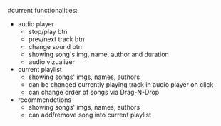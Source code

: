 #current functionalities:

- audio player
  - stop/play btn
  - prev/next track btn
  - change sound btn
  - showing song's img, name, author and duration 
  - audio vizualizer 
- current playlist
  - showing songs' imgs, names, authors
  - can be changed currently playing track in audio player on click
  - can change order of songs via Drag-N-Drop
- recommendetions
  - showing songs' imgs, names, authors
  - can add/remove song into current playlist